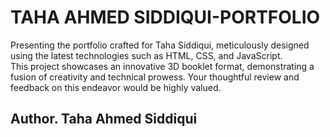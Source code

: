 <h1>TAHA AHMED SIDDIQUI-PORTFOLIO</h1>
Presenting the portfolio crafted for Taha Siddiqui, meticulously designed using the latest technologies such as HTML, CSS, and JavaScript.<br> This project showcases an innovative 3D booklet format, demonstrating a fusion of creativity and technical prowess.
Your thoughtful review and feedback on this endeavor would be highly valued.<br> <h2>Author. Taha Ahmed Siddiqui</h2>
